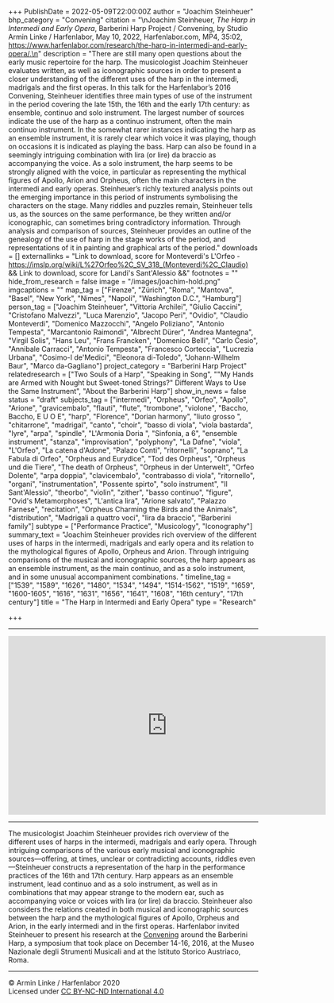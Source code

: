+++
PublishDate = 2022-05-09T22:00:00Z
author = "Joachim Steinheuer"
bhp_category = "Convening"
citation = "\nJoachim Steinheuer, <i>The Harp in Intermedi and Early Opera</i>, Barberini Harp Project / Convening, by Studio Armin Linke / Harfenlabor, May 10, 2022, Harfenlabor.com, MP4, 35:02, https://www.harfenlabor.com/research/the-harp-in-intermedi-and-early-opera/.\n"
description = "There are still many open questions about the early music repertoire for the harp. The musicologist Joachim Steinheuer evaluates written, as well as iconographic sources in order to present a closer understanding of the different uses of the harp in the intermedi, madrigals and the first operas. In this talk for the Harfenlabor’s 2016 Convening, Steinheuer identifies three main types of use of the instrument in the period covering the late 15th, the 16th and the early 17th century: as ensemble, continuo and solo instrument. The largest number of sources indicate the use of the harp as a continuo instrument, often the main continuo instrument. In the somewhat rarer instances indicating the harp as an ensemble instrument, it is rarely clear which voice it was playing, though on occasions it is indicated as playing the bass. Harp can also be found in a seemingly intriguing combination with lira (or lire) da braccio as accompanying the voice. As a solo instrument, the harp seems to be strongly aligned with the voice, in particular as representing the mythical figures of Apollo, Arion and Orpheus, often the main characters in the intermedi and early operas. Steinheuer’s richly textured analysis points out the emerging importance in this period of instruments symbolising the characters on the stage. Many riddles and puzzles remain, Steinheuer tells us, as the sources on the same performance, be they written and/or iconographic, can sometimes bring contradictory information. Through analysis and comparison of sources, Steinheuer provides an outline of the genealogy of the use of harp in the stage works of the period, and representations of it in painting and graphical arts of the period."
downloads = []
externallinks = "Link to download, score for Monteverdi's L'Orfeo - https://imslp.org/wiki/L%27Orfeo%2C_SV_318_(Monteverdi%2C_Claudio) && Link to download, score for Landi's Sant'Alessio &&"
footnotes = ""
hide_from_research = false
image = "/images/joachim-hold.png"
imgcaptions = ""
map_tag = ["Firenze", "Zürich", "Roma", "Mantova", "Basel", "New York", "Nimes", "Napoli", "Washington D.C.", "Hamburg"]
person_tag = ["Joachim Steinheuer", "Vittoria Archilei", "Giulio Caccini", "Cristofano Malvezzi", "Luca Marenzio", "Jacopo Peri", "Ovidio", "Claudio Monteverdi", "Domenico Mazzocchi", "Angelo Poliziano", "Antonio Tempesta", "Marcantonio Raimondi", "Albrecht Dürer", "Andrea Mantegna", "Virgil Solis", "Hans Leu", "Frans Francken", "Domenico Belli", "Carlo Cesio", "Annibale Carracci", "Antonio Tempesta", "Francesco Corteccia", "Lucrezia Urbana", "Cosimo-I de'Medici", "Eleonora di-Toledo", "Johann-Wilhelm Baur", "Marco da-Gagliano"]
project_category = "Barberini Harp Project"
relatedresearch = ["Two Souls of a Harp", "Speaking in Song", "\"My Hands are Armed with Nought but Sweet-toned Strings?\" Different Ways to Use the Same Instrument", "About the Barberini Harp"]
show_in_news = false
status = "draft"
subjects_tag = ["intermedi", "Orpheus", "Orfeo", "Apollo", "Arione", "gravicembalo", "flauti", "flute", "trombone", "violone", "Baccho, Baccho, E U O E", "harp", "Florence", "Dorian harmony", "liuto grosso ", "chitarrone", "madrigal", "canto", "choir", "basso di viola", "viola bastarda", "lyre", "arpa", "spindle", "L'Armonia Doria ", "Sinfonia, a 6", "ensemble instrument", "stanza", "improvisation", "polyphony", "La Dafne", "viola", "L'Orfeo", "La catena d'Adone", "Palazo Conti", "ritornelli", "soprano", "La Fabula di Orfeo", "Orpheus and Eurydice", "Tod des Orpheus", "Orpheus und die Tiere", "The death of Orpheus", "Orpheus in der Unterwelt", "Orfeo Dolente", "arpa doppia", "clavicembalo", "contrabasso di viola", "ritornello", "organi", "instrumentation", "Possente spirto", "solo instrument", "Il Sant'Alessio", "theorbo", "violin", "zither", "basso continuo", "figure", "Ovid's Metamorphoses", "L'antica lira", "Arione salvato", "Palazzo Farnese", "recitation", "Orpheus Charming the Birds and the Animals", "distribution", "Madrigali a quattro voci", "lira da braccio", "Barberini family"]
subtype = ["Performance Practice", "Musicology", "Iconography"]
summary_text = "Joachim Steinheuer provides rich overview of the different uses of harps in the intermedi, madrigals and early opera and its relation to the mythological figures of Apollo, Orpheus and Arion. Through intriguing comparisons of the musical and iconographic sources, the harp appears as an ensemble instrument, as the main continuo, and as a solo instrument, and in some unusual accompaniment combinations. "
timeline_tag = ["1539", "1589", "1626", "1480", "1534", "1494", "1514-1562", "1519", "1659", "1600-1605", "1616", "1631", "1656", "1641", "1608", "16th century", "17th century"]
title = "The Harp in Intermedi and Early Opera"
type = "Research"

+++
***

<div class="embed-responsive embed-responsive-16by9"> <iframe src="https://player.vimeo.com/video/693494627" width="640" height="360" frameborder="0" allow="autoplay; fullscreen; picture-in-picture" allowfullscreen></iframe> </div><div class="chapters"></div>

***

The musicologist <span id="person_tag">Joachim Steinheuer</span> provides rich overview of the different uses of harps in the intermedi, madrigals and early opera. Through intriguing comparisons of the various early musical and iconographic sources—offering, at times, unclear or contradicting accounts, riddles even—Steinheuer constructs a representation of the harp in the performance practices of the 16th and 17th century. Harp appears as an ensemble instrument, lead continuo and as a solo instrument, as well as in combinations that may appear strange to the modern ear, such as accompanying voice or voices with lira (or lire) da braccio. Steinheuer also considers the relations created in both musical and iconographic sources between the harp and the mythological figures of Apollo, Orpheus and Arion, in the early intermedi and in the first operas. Harfenlabor invited Steinheuer to present his research at the [Convening](https://harfenlabor.com/projects/bhpconvening/) around the Barberini Harp, a symposium that took place on December 14-16, 2016, at the Museo Nazionale degli Strumenti Musicali and at the Istituto Storico Austriaco, Roma.

***

© Armin Linke / Harfenlabor 2020  
Licensed under [CC BY-NC-ND International 4.0](https://harfenlabor.netlify.app/aboutpage/#ccbyncnd)